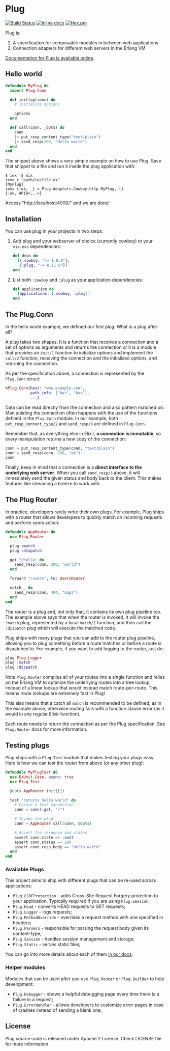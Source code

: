 # Plug

[![Build Status](https://travis-ci.org/elixir-lang/plug.svg?branch=master)](https://travis-ci.org/elixir-lang/plug)
[![Inline docs](http://inch-ci.org/github/elixir-lang/plug.svg?branch=master)](http://inch-ci.org/github/elixir-lang/plug)
[![Hex.pm](https://img.shields.io/hexpm/v/plug.svg)](https://hex.pm/packages/plug)

Plug is:

1. A specification for composable modules in between web applications
2. Connection adapters for different web servers in the Erlang VM

[Documentation for Plug is available online](http://hexdocs.pm/plug/).

## Hello world

```elixir
defmodule MyPlug do
  import Plug.Conn

  def init(options) do
    # initialize options

    options
  end

  def call(conn, _opts) do
    conn
    |> put_resp_content_type("text/plain")
    |> send_resp(200, "Hello world")
  end
end
```

The snippet above shows a very simple example on how to use Plug. Save that snippet to a file and run it inside the plug application with:

    $ iex -S mix
    iex> c "path/to/file.ex"
    [MyPlug]
    iex> {:ok, _} = Plug.Adapters.Cowboy.http MyPlug, []
    {:ok, #PID<...>}

Access "http://localhost:4000/" and we are done!

## Installation

You can use plug in your projects in two steps:

1. Add plug and your webserver of choice (currently cowboy) to your `mix.exs` dependencies:

    ```elixir
    def deps do
      [{:cowboy, "~> 1.0.0"},
       {:plug, "~> 0.11.0"}]
    end
    ```

2. List both `:cowboy` and `:plug` as your application dependencies:

    ```elixir
    def application do
      [applications: [:cowboy, :plug]]
    end
    ```

## The Plug.Conn

In the hello world example, we defined our first plug. What is a plug after all?

A plug takes two shapes. It is a function that receives a connection and a set of options as arguments and returns the connection or it is a module that provides an `init/1` function to initialize options and implement the `call/2` function, receiving the connection and the initialized options, and returning the connection.

As per the specification above, a connection is represented by the `Plug.Conn` struct:

```elixir
%Plug.Conn{host: "www.example.com",
           path_info: ["bar", "baz"],
           ...}
```

Data can be read directly from the connection and also pattern matched on. Manipulating the connection often happens with the use of the functions defined in the `Plug.Conn` module. In our example, both `put_resp_content_type/2` and `send_resp/3` are defined in `Plug.Conn`.

Remember that, as everything else in Elixir, **a connection is immutable**, so every manipulation returns a new copy of the connection:

```elixir
conn = put_resp_content_type(conn, "text/plain")
conn = send_resp(conn, 200, "ok")
conn
```

Finally, keep in mind that a connection is a **direct interface to the underlying web server**. When you call `send_resp/3` above, it will immediately send the given status and body back to the client. This makes features like streaming a breeze to work with.

## The Plug Router

In practice, developers rarely write their own plugs. For example, Plug ships with a router that allows developers to quickly match on incoming requests and perform some action:

```elixir
defmodule AppRouter do
  use Plug.Router

  plug :match
  plug :dispatch

  get "/hello" do
    send_resp(conn, 200, "world")
  end

  forward "/users", to: UsersRouter

  match _ do
    send_resp(conn, 404, "oops")
  end
end
```

The router is a plug and, not only that, it contains its own plug pipeline too. The example above says that when the router is invoked, it will invoke the `:match` plug, represented by a local `match/2` function, and then call the `:dispatch` plug which will execute the matched code.

Plug ships with many plugs that you can add to the router plug pipeline, allowing you to plug something before a route matches or before a route is dispatched to. For example, if you want to add logging to the router, just do:

```elixir
plug Plug.Logger
plug :match
plug :dispatch
```

Note `Plug.Router` compiles all of your routes into a single function and relies on the Erlang VM to optimize the underlying routes into a tree lookup, instead of a linear lookup that would instead match route-per-route. This means route lookups are extremely fast in Plug!

This also means that a catch all `match` is recommended to be defined, as in the example above, otherwise routing fails with a function clause error (as it would in any regular Elixir function).

Each route needs to return the connection as per the Plug specification. See `Plug.Router` docs for more information.

## Testing plugs

Plug ships with a `Plug.Test` module that makes testing your plugs easy. Here is how we can test the router from above (or any other plug):

```elixir
defmodule MyPlugTest do
  use ExUnit.Case, async: true
  use Plug.Test

  @opts AppRouter.init([])

  test "returns hello world" do
    # Create a test connection
    conn = conn(:get, "/")

    # Invoke the plug
    conn = AppRouter.call(conn, @opts)

    # Assert the response and status
    assert conn.state == :sent
    assert conn.status == 200
    assert conn.resp_body == "Hello world"
  end
end
```

### Available Plugs

This project aims to ship with different plugs that can be re-used across applications:

  * `Plug.CSRFProtection` - adds Cross-Site Request Forgery protection to your application. Typically required if you are using `Plug.Session`;
  * `Plug.Head` - converts HEAD requests to GET requests;
  * `Plug.Logger` - logs requests;
  * `Plug.MethodOverride` - overrides a request method with one specified in headers;
  * `Plug.Parsers` - responsible for parsing the request body given its content-type;
  * `Plug.Session` - handles session management and storage;
  * `Plug.Static` - serves static files;

You can go into more details about each of them [in our docs](http://hexdocs.pm/plug/).

### Helper modules

Modules that can be used after you use `Plug.Router` or `Plug.Builder` to help development:

  * `Plug.Debugger` - shows a helpful debugging page every time there is a failure in a request;
  * `Plug.ErrorHandler` - allows developers to customize error pages in case of crashes instead of sending a blank one;

## License

Plug source code is released under Apache 2 License.
Check LICENSE file for more information.
